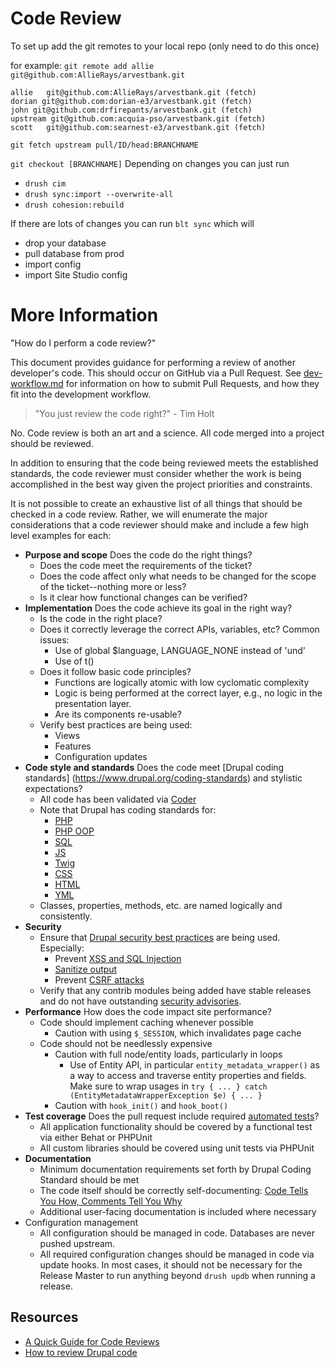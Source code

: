 # Code Review


To set up add the git remotes to your local repo (only need to do this once) 

for example: `git remote add allie git@github.com:AllieRays/arvestbank.git`
```
allie	git@github.com:AllieRays/arvestbank.git (fetch)
dorian git@github.com:dorian-e3/arvestbank.git (fetch)
john git@github.com:drfirepants/arvestbank.git (fetch)
upstream git@github.com:acquia-pso/arvestbank.git (fetch)
scott	git@github.com:searnest-e3/arvestbank.git (fetch)
```

`git fetch upstream pull/ID/head:BRANCHNAME`

`git checkout [BRANCHNAME]` 
Depending on changes you can just run 
* `drush cim`
* `drush sync:import --overwrite-all`
* `drush cohesion:rebuild`

If there are lots of changes you can run `blt sync` which will
* drop your database
* pull database from prod
* import config
* import Site Studio config






# More Information 


"How do I perform a code review?"

This document provides guidance for performing a review of another developer's code. This should occur on GitHub via a Pull Request. See [dev-workflow.md](dev-workflow.md) for information on how to submit Pull Requests, and how they fit into the development workflow.

> "You just review the code right?" - Tim Holt

No. Code review is both an art and a science. All code merged into a project should be reviewed.

In addition to ensuring that the code being reviewed meets the established standards, the code reviewer must consider whether the work is being accomplished in the best way given the project priorities and constraints.

It is not possible to create an exhaustive list of all things that should be checked in a code review. Rather, we will enumerate the major considerations that a code reviewer should make and include a few high level examples for each:

* __Purpose and scope__ Does the code do the right things?
    * Does the code meet the requirements of the ticket?
    * Does the code affect only what needs to be changed for the
      scope of the ticket--nothing more or less?
    * Is it clear how functional changes can be verified?
* __Implementation__ Does the code achieve its goal in the right way?
    * Is the code in the right place?
    * Does it correctly leverage the correct APIs, variables, etc? Common issues:
        * Use of global $language, LANGUAGE_NONE instead of 'und'
        * Use of t()
    * Does it follow basic code principles?
        * Functions are logically atomic with low cyclomatic complexity
        * Logic is being performed at the correct layer, e.g., no logic in the presentation layer.
        * Are its components re-usable?
    * Verify best practices are being used:
        * Views
        * Features
        * Configuration updates
* __Code style and standards__ Does the code meet [Drupal coding standards]
  (https://www.drupal.org/coding-standards) and stylistic expectations?
    * All code has been validated via [Coder](https://www.drupal.org/project/coder)
    * Note that Drupal has coding standards for:
        * [PHP](https://www.drupal.org/coding-standards)
        * [PHP OOP](https://www.drupal.org/node/608152)
        * [SQL](https://www.drupal.org/node/2497)
        * [JS](https://www.drupal.org/node/172169)
        * [Twig](https://www.drupal.org/node/1823416)
        * [CSS](https://www.drupal.org/coding-standards/css)
        * [HTML](https://groups.drupal.org/node/6355)
        * [YML](https://www.drupal.org/coding-standards/config)
    * Classes, properties, methods, etc. are named logically and consistently.
* __Security__
    * Ensure that [Drupal security best practices](https://www.drupal.org/docs/8/security) are being used. Especially:
        * Prevent [XSS and SQL Injection](https://www.drupal.org/docs/8/security/writing-secure-code-for-drupal-8)
        * [Sanitize output](https://www.drupal.org/docs/8/security/drupal-8-sanitizing-output)
        * Prevent [CSRF attacks](https://www.drupal.org/node/178896)
    * Verify that any contrib modules being added have stable releases and do not have outstanding [security advisories](https://www.drupal.org/security/contrib).
* __Performance__ How does the code impact site performance?
    * Code should implement caching whenever possible
        * Caution with using `$_SESSION`, which invalidates page cache
    * Code should not be needlessly expensive
        * Caution with full node/entity loads, particularly in loops
            * Use of Entity API, in particular `entity_metadata_wrapper()` as a way to
              access and traverse entity properties and fields. Make sure to wrap usages
              in `try { ... } catch (EntityMetadataWrapperException $e) { ... }`
        * Caution with `hook_init()` and `hook_boot()`
* __Test coverage__ Does the pull request include required [automated tests](readme/testing.md)?
    * All application functionality should be covered by a functional test via either Behat or PHPUnit
    * All custom libraries should be covered using unit tests via PHPUnit
* __Documentation__
    * Minimum documentation requirements set forth by Drupal Coding Standard should be met
    * The code itself should be correctly self-documenting: [Code Tells You How, Comments Tell You Why](http://blog.codinghorror.com/code-tells-you-how-comments-tell-you-why/)
    * Additional user-facing documentation is included where necessary
* Configuration management
    * All configuration should be managed in code. Databases are never pushed upstream.
    * All required configuration changes should be managed in code via update hooks. In most cases, it should not be necessary for the Release Master to run anything beyond `drush updb` when running a release.

## Resources

* [A Quick Guide for Code Reviews](https://www.lullabot.com/articles/a-quick-guide-for-code-reviews)
* [How to review Drupal code](http://colans.net/blog/how-review-drupal-code)
